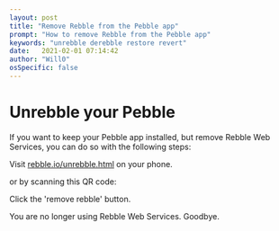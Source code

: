 ```yaml
---
layout: post
title: "Remove Rebble from the Pebble app"
prompt: "How to remove Rebble from the Pebble app"
keywords: "unrebble derebble restore revert"
date:   2021-02-01 07:14:42
author: "Will0"
osSpecific: false
---
```


# Unrebble your Pebble

If you want to keep your Pebble app installed, but remove Rebble Web Services, you can do so with the following steps:

Visit [rebble.io/unrebble.html](https://rebble.io/unrebble.html) on your phone.

<notmobile>
or by scanning this QR code:

<qr url="https://rebble.io/unrebble.html" />
</notmobile>

Click the 'remove rebble' button.

You are no longer using Rebble Web Services. Goodbye.